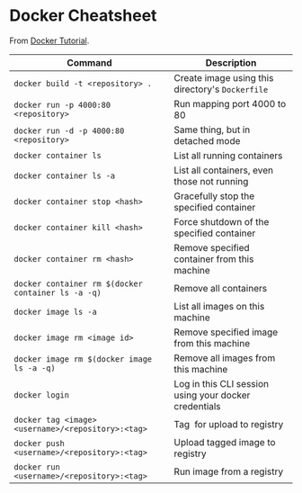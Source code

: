 # Docker Cheatsheet

From [Docker Tutorial](https://docs.docker.com/get-started/).

| Command                                            | Description                                           |
|----------------------------------------------------|-------------------------------------------------------|
| `docker build -t <repository> .`                   | Create image using this directory's `Dockerfile`      |
| `docker run -p 4000:80 <repository>`               | Run <repository> mapping port 4000 to 80              |
| `docker run -d -p 4000:80 <repository>`            | Same thing, but in detached mode                      |
| `docker container ls`                              | List all running containers                           |
| `docker container ls -a`                           | List all containers, even those not running           |
| `docker container stop <hash>`                     | Gracefully stop the specified container               |
| `docker container kill <hash>`                     | Force shutdown of the specified container             |
| `docker container rm <hash>`                       | Remove specified container from this machine          |
| `docker container rm $(docker container ls -a -q)` | Remove all containers                                 |
| `docker image ls -a`                               | List all images on this machine                       |
| `docker image rm <image id>`                       | Remove specified image from this machine              |
| `docker image rm $(docker image ls -a -q)`         | Remove all images from this machine                   |
| `docker login`                                     | Log in this CLI session using your docker credentials |
| `docker tag <image> <username>/<repository>:<tag>` | Tag <image> for upload to registry                    |
| `docker push <username>/<repository>:<tag>`        | Upload tagged image to registry                       |
| `docker run <username>/<repository>:<tag>`         | Run image from a registry                             |
